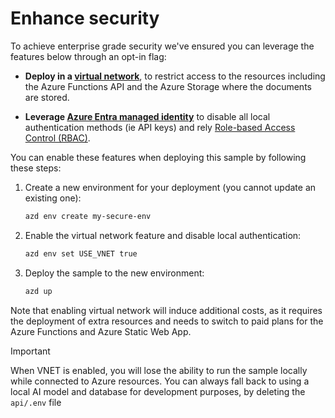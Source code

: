 # Enhance security

To achieve enterprise grade security we've ensured you can leverage the features below through an opt-in flag:

- **Deploy in a [virtual network](https://learn.microsoft.com/azure/virtual-network/virtual-networks-overview)**, to restrict access to the resources including the Azure Functions API and the Azure Storage where the documents are stored.

- **Leverage [Azure Entra managed identity](https://learn.microsoft.com/entra/identity/managed-identities-azure-resources/overview)** to disable all local authentication methods (ie API keys) and rely [Role-based Access Control (RBAC)](https://learn.microsoft.com/azure/role-based-access-control/overview).

You can enable these features when deploying this sample by following these steps:

1. Create a new environment for your deployment (you cannot update an existing one):
   ```bash
   azd env create my-secure-env
   ```
2. Enable the virtual network feature and disable local authentication:
   ```bash
   azd env set USE_VNET true
   ```
3. Deploy the sample to the new environment:
   ```bash
   azd up
   ```

Note that enabling virtual network will induce additional costs, as it requires the deployment of extra resources and needs to switch to paid plans for the Azure Functions and Azure Static Web App.

> [!IMPORTANT]
> When VNET is enabled, you will lose the ability to run the sample locally while connected to Azure resources.
> You can always fall back to using a local AI model and database for development purposes, by deleting the `api/.env` file
